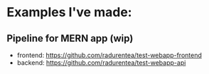 # Examples I've made:
## Pipeline for MERN app (wip)
- frontend: https://github.com/radurentea/test-webapp-frontend
- backend: https://github.com/radurentea/test-webapp-api
